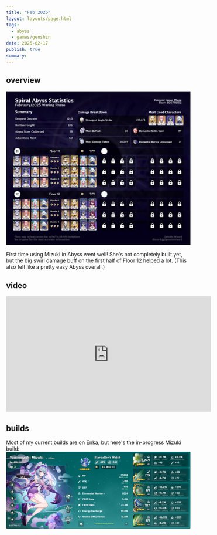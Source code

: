 ```yaml
---
title: "Feb 2025"
layout: layouts/page.html
tags:
  - abyss
  - games/genshin
date: 2025-02-17
publish: true
summary:
---
```

## overview
![Abyss Overview](./photos/02-25_abyss.png)

First time using Mizuki in Abyss went well! She's not completely built yet, but the big swirl damage buff on the first half of Floor 12 helped a lot. (This also felt like a pretty easy Abyss overall.)

## video
<iframe width="560" height="315" src="https://www.youtube.com/embed/r8S8fzgDz_s?si=0jqlZUUZO_vDxa67" title="YouTube video player" frameborder="0" allow="accelerometer; autoplay; clipboard-write; encrypted-media; gyroscope; picture-in-picture; web-share" referrerpolicy="strict-origin-when-cross-origin" allowfullscreen></iframe>

## builds
Most of my current builds are on [Enka](https://enka.network/u/jillian/), but here's the in-progress Mizuki build:
![Mizuki build](./photos/mizuki.png)